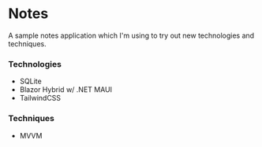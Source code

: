 # Notes

A sample notes application which I'm using to try out new technologies and techniques.

### Technologies
- SQLite
- Blazor Hybrid w/ .NET MAUI
- TailwindCSS

### Techniques
- MVVM

